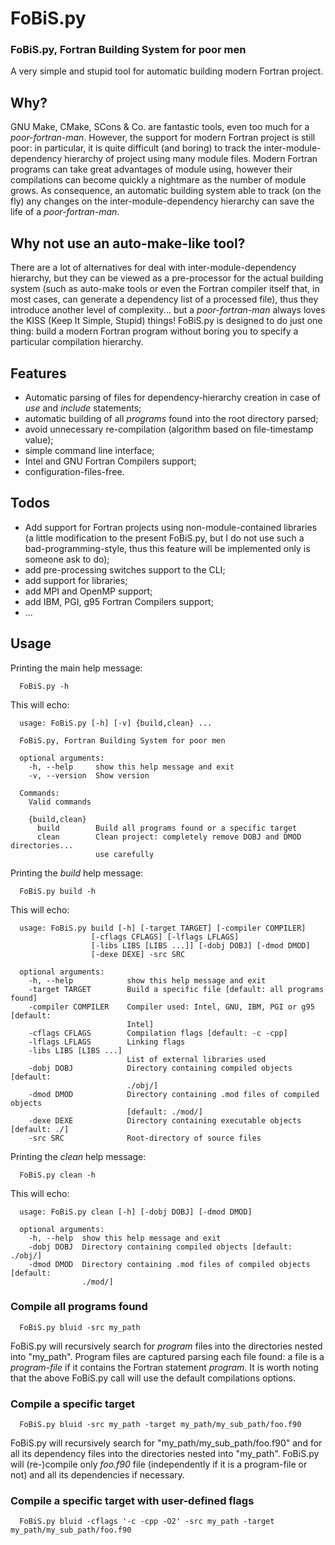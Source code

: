 # FoBiS.py
### FoBiS.py, Fortran Building System for poor men

A very simple and stupid tool for automatic building modern Fortran project.

## Why?

GNU Make, CMake, SCons & Co. are fantastic tools, even too much for a _poor-fortran-man_.
However, the support for modern Fortran project is still poor: in particular, it is quite difficult (and boring) to track the inter-module-dependency hierarchy of project using many module files.
Modern Fortran programs can take great advantages of module using, however their compilations can become quickly a nightmare as the number of module grows. As consequence, an automatic building system able to track (on the fly) any changes on the inter-module-dependency hierarchy can save the life of a _poor-fortran-man_.

## Why not use an auto-make-like tool?

There are a lot of alternatives for deal with inter-module-dependency hierarchy, but they can be viewed as a pre-processor for the actual building system (such as auto-make tools or even the Fortran compiler itself that, in most cases, can generate a dependency list of a processed file), thus they introduce another level of complexity... but a _poor-fortran-man_ always loves the KISS (Keep It Simple, Stupid) things! FoBiS.py is designed to do just one thing: build a modern Fortran program without boring you to specify a particular compilation hierarchy.

## Features
+ Automatic parsing of files for dependency-hierarchy creation in case of _use_ and _include_ statements;
+ automatic building of all _programs_ found into the root directory parsed;
+ avoid unnecessary re-compilation (algorithm based on file-timestamp value);
+ simple command line interface;
+ Intel and GNU Fortran Compilers support;
+ configuration-files-free.

## Todos
+ Add support for Fortran projects using non-module-contained libraries (a little modification to the present FoBiS.py, but I do not use such a bad-programming-style, thus this feature will be implemented only is someone ask to do);
+ add pre-processing switches support to the CLI;
+ add support for libraries;
+ add MPI and OpenMP support;
+ add IBM, PGI, g95 Fortran Compilers support;
+ ...

## Usage

Printing the main help message:

      FoBiS.py -h

This will echo:

      usage: FoBiS.py [-h] [-v] {build,clean} ...

      FoBiS.py, Fortran Building System for poor men

      optional arguments:
        -h, --help     show this help message and exit
        -v, --version  Show version

      Commands:
        Valid commands

        {build,clean}
          build        Build all programs found or a specific target
          clean        Clean project: completely remove DOBJ and DMOD directories...
                       use carefully

Printing the _build_ help message:

      FoBiS.py build -h

This will echo:

      usage: FoBiS.py build [-h] [-target TARGET] [-compiler COMPILER]
                      [-cflags CFLAGS] [-lflags LFLAGS]
                      [-libs LIBS [LIBS ...]] [-dobj DOBJ] [-dmod DMOD]
                      [-dexe DEXE] -src SRC

      optional arguments:
        -h, --help            show this help message and exit
        -target TARGET        Build a specific file [default: all programs found]
        -compiler COMPILER    Compiler used: Intel, GNU, IBM, PGI or g95 [default:
                              Intel]
        -cflags CFLAGS        Compilation flags [default: -c -cpp]
        -lflags LFLAGS        Linking flags
        -libs LIBS [LIBS ...]
                              List of external libraries used
        -dobj DOBJ            Directory containing compiled objects [default:
                              ./obj/]
        -dmod DMOD            Directory containing .mod files of compiled objects
                              [default: ./mod/]
        -dexe DEXE            Directory containing executable objects [default: ./]
        -src SRC              Root-directory of source files

Printing the _clean_ help message:

      FoBiS.py clean -h

This will echo:

      usage: FoBiS.py clean [-h] [-dobj DOBJ] [-dmod DMOD]

      optional arguments:
        -h, --help  show this help message and exit
        -dobj DOBJ  Directory containing compiled objects [default: ./obj/]
        -dmod DMOD  Directory containing .mod files of compiled objects [default:
                    ./mod/]

### Compile all programs found

      FoBiS.py bluid -src my_path

FoBiS.py will recursively search for _program_ files into the directories nested into "my\_path". Program files are captured parsing each file found: a file is a _program-file_ if it contains the Fortran statement _program_.
It is worth noting that the above FoBiS.py call will use the default compilations options.

### Compile a specific target

      FoBiS.py bluid -src my_path -target my_path/my_sub_path/foo.f90

FoBiS.py will recursively search for "my_path/my_sub_path/foo.f90" and for all its dependency files into the directories nested into "my\_path". FoBiS.py will (re-)compile only _foo.f90_ file (independently if it is a program-file or not) and all its dependencies if necessary.

### Compile a specific target with user-defined flags

      FoBiS.py bluid -cflags '-c -cpp -O2' -src my_path -target my_path/my_sub_path/foo.f90
